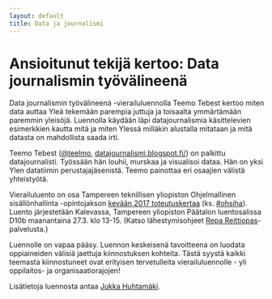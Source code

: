 ```yaml
---
layout: default
title: Data ja journalismi
---
```


# Ansioitunut tekijä kertoo: Data journalismin työvälineenä

Data journalismin työvälineenä -vierailuluennolla Teemo Tebest kertoo miten data auttaa Yleä tekemään parempia juttuja ja toisaalta ymmärtämään paremmin yleisöjä. 
Luennolla käydään läpi datajournalismia käsittelevien esimerkkien kautta mitä ja miten Ylessä milläkin alustalla mitataan ja mitä datasta on mahdollista saada irti.

Teemo Tebest 
([@teelmo](https://twitter.com/teelmo), 
[datajournalismi.blogspot.fi/](http://datajournalismi.blogspot.fi/)) 
on palkittu datajournalisti. 
Työssään hän louhii, murskaa ja visualisoi dataa. 
Hän on yksi Ylen datatiimin perustajajäsenistä. 
Teemo painottaa eri osaajien välistä yhteistyötä. 

Vierailuluento on osa Tampereen teknillisen yliopiston Ohjelmallinen sisällönhallinta -opintojakson [kevään 2017 toteutuskertaa](https://ohsiha.github.io/2017/) (ks. [#ohsiha](https://twitter.com/hashtag/ohsiha?f=tweets&vertical=default)). 
Luento järjestetään Kalevassa, Tampereen yliopiston Päätalon luentosalissa D10b maanantaina 27.3. klo 13-15. 
(Katso lähestymisohjeet [Repa Reittiopas](http://reittiopas.tampere.fi/#mapcenter(kkj3*3326933*6823534)to(poi*Tampereen%20yliopisto%2C%20Tampere)date(20170327)timetype(arrival)time(1245))-palvelusta.)

Luennolle on vapaa pääsy. 
Luennon keskeisenä tavoitteena on luodata oppiaineiden välisiä jaettuja kiinnostuksen kohteita. 
Tästä syystä kaikki teemasta kiinnostuneet ovat erityisen tervetulleita vierailuluennolle - yli oppilaitos- ja organisaatiorajojen!

Lisätietoja luennosta antaa [Jukka Huhtamäki](http://www.tut.fi/fi/henkilokortti/index.htm?id=8883).

